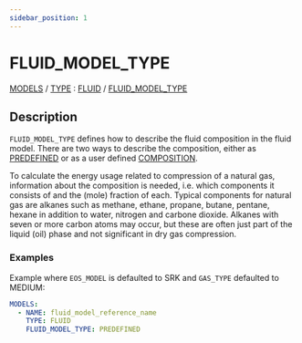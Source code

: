```yaml
---
sidebar_position: 1
---
```

# FLUID_MODEL_TYPE

[MODELS](/about/references/keywords_tree/MODELS/index.md) /
[TYPE](/about/references/keywords_tree/MODELS/TYPE/index.md) :
[FLUID](/about/references/keywords_tree/MODELS/TYPE/FLUID/index.md) /
[FLUID_MODEL_TYPE](/about/references/keywords_tree/MODELS/TYPE/FLUID/FLUID_MODEL_TYPE/index.md)

## Description
`FLUID_MODEL_TYPE` defines how to describe the fluid composition in the fluid model. 
There are two ways to describe the composition, either as [PREDEFINED](/about/references/keywords_tree/MODELS/TYPE/FLUID/FLUID_MODEL_TYPE/PREDEFINED/index.md) or as 
a user defined [COMPOSITION](/about/references/keywords_tree/MODELS/TYPE/FLUID/FLUID_MODEL_TYPE/COMPOSITION/index.md).

To calculate the energy usage related to compression of a natural gas, 
information about the composition is needed, i.e. which components it consists of 
and the (mole) fraction of each. Typical components for natural gas are alkanes such as
methane, ethane, propane, butane, pentane, hexane in addition to water, nitrogen 
and carbone dioxide. Alkanes with seven or more carbon atoms may occur, but these 
are often just part of the liquid (oil) phase and not significant in dry gas
compression.

### Examples
Example where `EOS_MODEL` is defaulted to SRK and `GAS_TYPE` defaulted to MEDIUM:

~~~~~~~~yaml
MODELS:
  - NAME: fluid_model_reference_name
    TYPE: FLUID
    FLUID_MODEL_TYPE: PREDEFINED
~~~~~~~~
